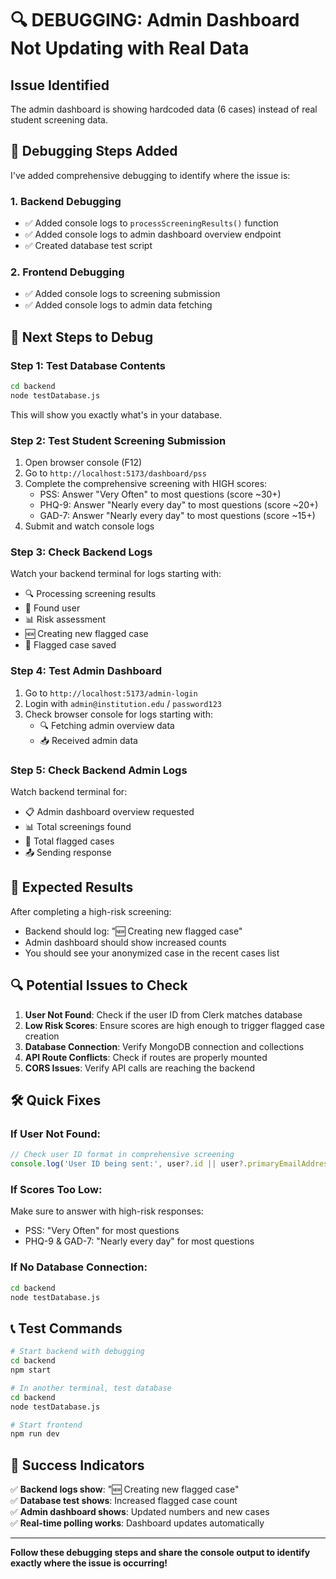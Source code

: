 # 🔍 DEBUGGING: Admin Dashboard Not Updating with Real Data

## Issue Identified
The admin dashboard is showing hardcoded data (6 cases) instead of real student screening data.

## 🔧 Debugging Steps Added

I've added comprehensive debugging to identify where the issue is:

### 1. Backend Debugging
- ✅ Added console logs to `processScreeningResults()` function
- ✅ Added console logs to admin dashboard overview endpoint
- ✅ Created database test script

### 2. Frontend Debugging
- ✅ Added console logs to screening submission
- ✅ Added console logs to admin data fetching

## 🚀 Next Steps to Debug

### Step 1: Test Database Contents
```bash
cd backend
node testDatabase.js
```
This will show you exactly what's in your database.

### Step 2: Test Student Screening Submission
1. Open browser console (F12)
2. Go to `http://localhost:5173/dashboard/pss`
3. Complete the comprehensive screening with HIGH scores:
   - PSS: Answer "Very Often" to most questions (score ~30+)
   - PHQ-9: Answer "Nearly every day" to most questions (score ~20+)
   - GAD-7: Answer "Nearly every day" to most questions (score ~15+)
4. Submit and watch console logs

### Step 3: Check Backend Logs
Watch your backend terminal for logs starting with:
- 🔍 Processing screening results
- 👤 Found user
- 📊 Risk assessment
- 🆕 Creating new flagged case
- 💾 Flagged case saved

### Step 4: Test Admin Dashboard
1. Go to `http://localhost:5173/admin-login`
2. Login with `admin@institution.edu` / `password123`
3. Check browser console for logs starting with:
   - 🔍 Fetching admin overview data
   - 📥 Received admin data

### Step 5: Check Backend Admin Logs
Watch backend terminal for:
- 📋 Admin dashboard overview requested
- 📊 Total screenings found
- 🚩 Total flagged cases
- 📤 Sending response

## 🎯 Expected Results

After completing a high-risk screening:
- Backend should log: "🆕 Creating new flagged case"
- Admin dashboard should show increased counts
- You should see your anonymized case in the recent cases list

## 🔍 Potential Issues to Check

1. **User Not Found**: Check if the user ID from Clerk matches database
2. **Low Risk Scores**: Ensure scores are high enough to trigger flagged case creation
3. **Database Connection**: Verify MongoDB connection and collections
4. **API Route Conflicts**: Check if routes are properly mounted
5. **CORS Issues**: Verify API calls are reaching the backend

## 🛠️ Quick Fixes

### If User Not Found:
```javascript
// Check user ID format in comprehensive screening
console.log('User ID being sent:', user?.id || user?.primaryEmailAddress?.emailAddress);
```

### If Scores Too Low:
Make sure to answer with high-risk responses:
- PSS: "Very Often" for most questions
- PHQ-9 & GAD-7: "Nearly every day" for most questions

### If No Database Connection:
```bash
cd backend
node testDatabase.js
```

## 📞 Test Commands

```bash
# Start backend with debugging
cd backend
npm start

# In another terminal, test database
cd backend
node testDatabase.js

# Start frontend
npm run dev
```

## 🎯 Success Indicators

✅ **Backend logs show**: "🆕 Creating new flagged case"  
✅ **Database test shows**: Increased flagged case count  
✅ **Admin dashboard shows**: Updated numbers and new cases  
✅ **Real-time polling works**: Dashboard updates automatically  

---

**Follow these debugging steps and share the console output to identify exactly where the issue is occurring!**